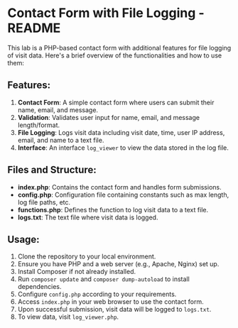 # Contact Form with File Logging - README

This lab is a PHP-based contact form with additional features for file logging of visit data. Here's a brief overview of the functionalities and how to use them:

## Features:

1. **Contact Form**: A simple contact form where users can submit their name, email, and message.
2. **Validation**: Validates user input for name, email, and message length/format.
3. **File Logging**: Logs visit data including visit date, time, user IP address, email, and name to a text file.
4. **Interface**: An interface `log_viewer` to view the data stored in the log file.

## Files and Structure:

- **index.php**: Contains the contact form and handles form submissions.
- **config.php**: Configuration file containing constants such as max length, log file paths, etc.
- **functions.php**: Defines the function to log visit data to a text file.
- **logs.txt**: The text file where visit data is logged.

## Usage:

1. Clone the repository to your local environment.
2. Ensure you have PHP and a web server (e.g., Apache, Nginx) set up.
3. Install Composer if not already installed.
4. Run `composer update` and `composer dump-autoload` to install dependencies.
5. Configure `config.php` according to your requirements.
6. Access `index.php` in your web browser to use the contact form.
7. Upon successful submission, visit data will be logged to `logs.txt`.
8. To view data, visit `log_viewer.php`.
